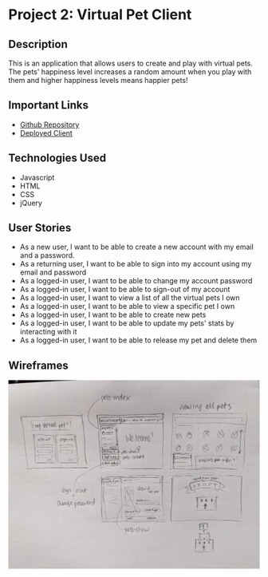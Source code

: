 # Project 2: Virtual Pet Client

## Description
This is an application that allows users to create and play with virtual pets. The pets' happiness level increases a random amount when you play with them and higher happiness levels means happier pets!

## Important Links
- [Github Repository](https://github.com/amaliaroye/virtual-pet-client)
- [Deployed Client](https://amaliaroye.github.io/virtual-pet-client/)

## Technologies Used
- Javascript
- HTML
- CSS
- jQuery


## User Stories
- As a new user, I want to be able to create a new account with my email and a password.
- As a returning user, I want to be able to sign into my account using my email and password
- As a logged-in user, I want to be able to change my account password
- As a logged-in user, I want to be able to sign-out of my account
- As a logged-in user, I want to view a list of all the virtual pets I own
- As a logged-in user, I want to be able to view a specific pet I own
- As a logged-in user, I want to be able to create new pets
- As a logged-in user, I want to be able to update my pets' stats by interacting with it
- As a logged-in user, I want to be able to release my pet and delete them

## Wireframes
![Wireframes](./public/wireframes.jpg)
